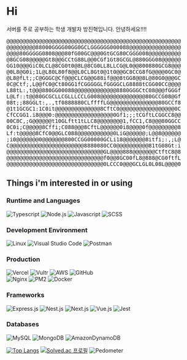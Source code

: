 # Hi 

서버를 주로 공부하는 학생 개발자 방진혁입니다. 안녕하세요!!!!

<pre>
@@@@@@@@@@@@@@@@@@@@@@@@@@@@@@@@@@@@@@@@@@@@@@@@@@@@@@
@@@@@@@@@88000GGGG00GG0GCLGGGGGG000088@@@@@@@@@@@@@@@@
@@@@80GGGGG0808@@@80fG00GC@@@0GtGCG80CGGG008@@@@@@@@@@
@8GCG08@@@@@Gt8@@GCCtG88L@@0CGf1Gt8GCGL@880GGG08@@@@@@
GG10@@@GiC0LCL@8CG0t0@8L@8CG0LL8LLCG@L0@@800880GCG8@@@
@0L8@G0i;1L@L80L80f8@@L0CL8Gt0@1t0@@GC8CCG8fG@@@@0GC0@
@L8@fLt;;C@GGGC@Cf@@@CLCG@@G88if@@@8tGG8@@8L@80G0@@@GC
0C@Ctf;,L@@fC0@Ct80GG1fCGGGGGLfGGGGCLG8888tCGG00CC@@@@
L88tL:,t@@@880GG00088@@@@@@@@@@@@@8880GGGCtC08@@@fGGGf
L@Lf::t@@80GCGCLLCGLLLCCLG008@@@@@@@@@@@@@@80GCCG08@Gf
08t;;88GGLt:,.,tf0888880CLffffLG@@@@@@@@@@@@@@@80GCCf8
@1t1GCGC1:1C0it@@@@@@@@@@@@@@8CftC0@@@@@@@@@@@@@@@@@0C
CfCCGG1.i8@@@0:@@@@@@@@@@@@@@@@@@0Gf1;;;tCGftLCGGCC8@@
00C8C,;G@@@@@@t10GLftt1tLLC8@@@@@@@@1,fCC1,C8@@@80GGCC
0C0i;C@@@@@8Cffi;C088@@@8CftL@@@@@@0i8@@@@0f@@@@@@@@@8
Lf:t@@@@@8CfC0@@GLC088@@@@@@@@@@@0LiG@@@@@@;L@@8@@@@@@
;i0@@@@@@@0@@@@@@@800CCGG00000GCLi18@@@@@@@8itfi;:,;L@
C@@@@@@@@@@@@@@@@@@@@@@@8880080CC0@@@@@@@@@@81tG08Gt:i
@@@@@@@@@@@@@@@@@@@@@@@@@@@@@@GL@@@@888@@@@@@@CtftC8@8
@@@@@@@@@@@@@@@@@@@@@@@@@@@@@@f0@@8GC00fL8@888@CG0ftfL
@@@@@@@@@@@@@@@@@@@@@@@@@@@@@@0LCCC0@@@GCLGL0L08L@@@@0
</pre>

## Things i'm interested in or using

### Runtime and Languages
![Typescript](https://img.shields.io/badge/Typescript-3178C6.svg?&style=for-the-badge&logo=Typescript&logoColor=white)
![Node.js](https://img.shields.io/badge/Node.js-339933.svg?&style=for-the-badge&logo=Node.js&logoColor=white)
![Javascript](https://img.shields.io/badge/Javascript-F7DF1E.svg?&style=for-the-badge&logo=Javascript&logoColor=white)
![SCSS](https://img.shields.io/badge/SCSS-CC6699.svg?&style=for-the-badge&logo=SASS&logoColor=white)
### Development Environment
![Linux](https://img.shields.io/badge/Linux-FCC624.svg?&style=for-the-badge&logo=Linux&logoColor=black)
![Visual Studio Code](https://img.shields.io/badge/Visual%20Studio%20Code-007ACC.svg?&style=for-the-badge&logo=Visual%20Studio%20Code&logoColor=white)
![Postman](https://img.shields.io/badge/Postman-FF6C37.svg?&style=for-the-badge&logo=Postman&logoColor=white)
### Production
![Vercel](https://img.shields.io/badge/vercel-%23000000.svg?style=for-the-badge&logo=vercel&logoColor=white)
![Vultr](https://img.shields.io/badge/Vultr-007BFC.svg?&style=for-the-badge&logo=Vultr&logoColor=white)
![AWS](https://img.shields.io/badge/AWS-%23FF9900.svg?style=for-the-badge&logo=amazon-aws&logoColor=white)
![GitHub](https://img.shields.io/badge/GitHub(&GITHUB%20ACTION)-181717.svg?&style=for-the-badge&logo=GitHub&logoColor=white)
<br>
![Nginx](https://img.shields.io/badge/Nginx-009639.svg?&style=for-the-badge&logo=Nginx&logoColor=white)
![PM2](https://img.shields.io/badge/PM2-2B037A.svg?&style=for-the-badge&logo=PM2&logoColor=white)
![Docker](https://img.shields.io/badge/Docker-2496ED.svg?&style=for-the-badge&logo=Docker&logoColor=white)
### Frameworks
![Express.js](https://img.shields.io/badge/express.js-%23404d59.svg?style=for-the-badge&logo=express&logoColor=%2361DAFB)
![Nest.js](https://img.shields.io/badge/NestJS-E0234E.svg?&style=for-the-badge&logo=NestJS&logoColor=white)
![Next.js](https://img.shields.io/badge/NextJS-000000.svg?&style=for-the-badge&logo=Next.JS&logoColor=white)
![Vue.js](https://img.shields.io/badge/Vue.js-4FC08D.svg?&style=for-the-badge&logo=Vue.js&logoColor=white)
![Jest](https://img.shields.io/badge/Jest-C21325.svg?&style=for-the-badge&logo=Jest&logoColor=white)
### Databases
![MySQL](https://img.shields.io/badge/MySQL-4479A1.svg?&style=for-the-badge&logo=MySQL&logoColor=white)
![MongoDB](https://img.shields.io/badge/MongoDB-47A248.svg?&style=for-the-badge&logo=MongoDB&logoColor=white)
![AmazonDynamoDB](https://img.shields.io/badge/Amazon%20DynamoDB-4053D6?style=for-the-badge&logo=Amazon%20DynamoDB&logoColor=white)

[![Top Langs](https://github-readme-stats.vercel.app/api/top-langs/?username=jinhyeokfang&layout=compact)](https://github.com/anuraghazra/github-readme-stats&theme=dark)
[![Solved.ac
프로필](http://mazassumnida.wtf/api/generate_badge?boj=jinhyeokfang)](https://solved.ac/profile/JinhyeokFang)
![Pedometer](https://f9039c3zbh.execute-api.us-east-1.amazonaws.com/dev/count/aHR0cHM6Ly9naXRodWIuY29tL0ppbmh5ZW9rRmFuZw==/image.svg)

